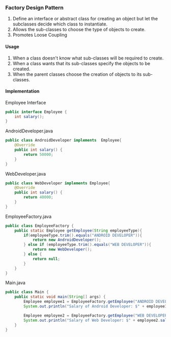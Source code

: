 ### Factory Design Pattern

1. Define an interface or abstract class for creating an object but let the subclasses decide which class to instantiate.
2. Allows the sub-classes to choose the type of objects to create.
3. Promotes Loose Coupling

#### Usage
1. When a class doesn't know what sub-classes will be required to create.
2. When a class wants that its sub-classes specify the objects to be created.
3. When the parent classes choose the creation of objects to its sub-classes.

#### Implementation

Employee Interface

```java
public interface Employee {
    int salary();
}
```

AndroidDeveloper.java
```java
public class AndroidDeveloper implements  Employee{
    @Override
    public int salary() {
        return 50000;
    }
}
```

WebDeveloper.java
```java
public class WebDeveloper implements Employee{
    @Override
    public int salary() {
        return 40000;
    }
}
```

EmployeeFactory.java
```java
public class EmployeeFactory {
    public static Employee getEmployee(String employeeType){
        if(employeeType.trim().equals("ANDROID DEVELOPER")){
            return new AndroidDeveloper();
        } else if (employeeType.trim().equals("WEB DEVELOPER")){
            return new WebDeveloper();
        } else {
            return null;
        }
    }
}
```

Main.java
```java
public class Main {
    public static void main(String[] args) {
        Employee employee1 = EmployeeFactory.getEmployee("ANDROID DEVELOPER");
        System.out.println("Salary of Android Developer: $" + employee1.salary());

        Employee employee2 = EmployeeFactory.getEmployee("WEB DEVELOPER");
        System.out.println("Salary of Web Developer: $" + employee2.salary());
    }
}
```